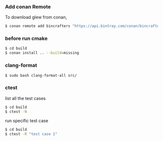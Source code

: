 ### Add conan Remote

To download glew from conan,

``` bash
$ conan remote add bincrafters "https://api.bintray.com/conan/bincrafters/public-conan"
```

### before run cmake

``` bash
$ cd build
$ conan install .. --build=missing
```

### clang-format

``` bash
$ sudo bash clang-format-all src/
```

### ctest

list all the test cases

```bash
$ cd build
$ ctest -N
```

run specific test case

```bash
$ cd build
$ ctest -R "test case 1"
```